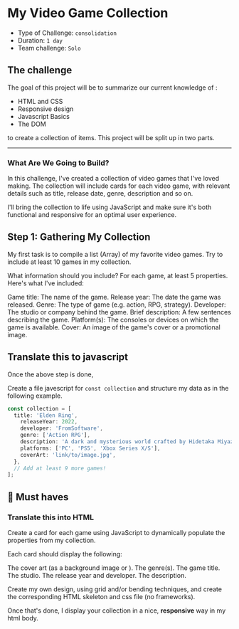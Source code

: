 # My Video Game Collection

- Type of Challenge: `consolidation`
- Duration: `1 day`
- Team challenge: `Solo`

## The challenge

The goal of this project will be to summarize our current knowledge of :

- HTML and CSS
- Responsive design
- Javascript Basics
- The DOM

to create a collection of items. 
This project will be split up in two parts.

---

### What Are We Going to Build?

In this challenge, I've created a collection of video games that I've loved making. The collection will include cards for each video game, with relevant details such as title, release date, genre, description and so on.

I'll bring the collection to life using JavaScript and make sure it's both functional and responsive for an optimal user experience.

## Step 1: Gathering My Collection

My first task is to compile a list (Array) of my favorite video games. Try to include at least 10 games in my collection.

What information should you include?
For each game, at least 5 properties. Here's what I've included:

Game title: The name of the game.
Release year: The date the game was released.
Genre: The type of game (e.g. action, RPG, strategy).
Developer: The studio or company behind the game.
Brief description: A few sentences describing the game.
Platform(s): The consoles or devices on which the game is available.
Cover: An image of the game's cover or a promotional image.

## Translate this to javascript

Once the above step is done, 

Create a file javescript for `const collection` and structure my data as in the following example.

```javascript
const collection = [
  title: 'Elden Ring',
    releaseYear: 2022,
    developer: 'FromSoftware',
    genre: ['Action RPG'],
    description: 'A dark and mysterious world crafted by Hidetaka Miyazaki and George R. R. Martin.',
    platforms: ['PC', 'PS5', 'Xbox Series X/S'],
    coverArt: 'link/to/image.jpg',
  },
  // Add at least 9 more games!
];
```

## 🌱 Must haves

### Translate this into HTML

Create a card for each game using JavaScript to dynamically populate the properties from my collection.

Each card should display the following:

The cover art (as a background image or <img>).
The genre(s).
The game title.
The studio.
The release year and developer.
The description.

Create my own design, using grid and/or bending techniques, and create the corresponding HTML skeleton and css file (no frameworks).

Once that's done, I display your collection in a nice, **responsive** way in my html body.
